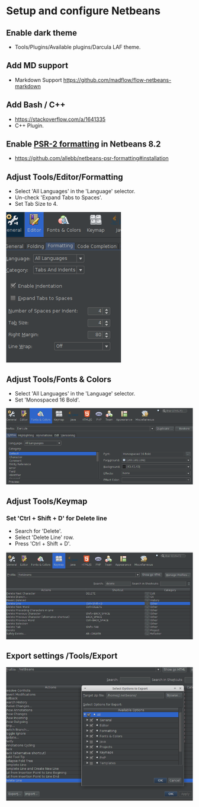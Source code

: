 # Setup and configure Netbeans

## Enable dark theme
* Tools/Plugins/Available plugins/Darcula LAF theme.

## Add MD support
* Markdown Support https://github.com/madflow/flow-netbeans-markdown

## Add Bash / C++
* https://stackoverflow.com/a/1641335
* C++ Plugin.

## Enable [PSR-2 formatting](http://www.php-fig.org/psr/psr-2/) in Netbeans 8.2
* https://github.com/allebb/netbeans-psr-formatting#installation

## Adjust Tools/Editor/Formatting
* Select 'All Languages' in the 'Language' selector.
* Un-check 'Expand Tabs to Spaces'.
* Set Tab Size to 4.

![image](/images/adjust-netbeans/editor-formatting.png)

## Adjust Tools/Fonts & Colors
* Select 'All Languages' in the 'Language' selector.
* Set 'Monospaced 16 Bold'.

![image](/images/adjust-netbeans/fonts-and-colors.png)

## Adjust Tools/Keymap

### Set 'Ctrl + Shift + D' for Delete line
* Search for 'Delete'.
* Select 'Delete Line' row.
* Press 'Ctrl + Shift + D'.

![image](/images/adjust-netbeans/keymap.png)

## Export settings /Tools/Export
![image](/images/adjust-netbeans/export.png)

